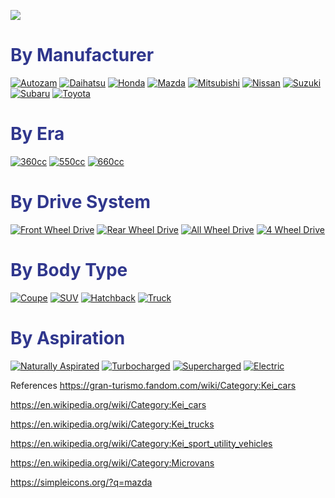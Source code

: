 ![](https://static0.hotcarsimages.com/wordpress/wp-content/uploads/2020/03/feature-image-kei-cars.jpg)

<h1 style="color:#30378d">By Manufacturer</h1>

[![Autozam](https://shields.io/badge/Autozam-9-red?logo=mazda&logoWidth=40&logoColor=white&style=for-the-badge&labelColor=30378d&color=black)](./vehicles/autozam/index.html)
[![Daihatsu](https://shields.io/badge/Daihatsu-9-red?logo=toyota&logoWidth=40&logoColor=white&style=for-the-badge&labelColor=EB0A1E&color=black)](./vehicles/daihatsu/index.html)
[![Honda](https://shields.io/badge/Honda-9-red?logo=honda&logoWidth=40&logoColor=white&style=for-the-badge&labelColor=047bc0&color=black)](./vehicles/honda/index.html)
[![Mazda](https://shields.io/badge/Mazda-9-red?logo=Mazda&logoWidth=40&logoColor=white&style=for-the-badge&labelColor=101010&color=black)](./vehicles/mazda/index.html)
[![Mitsubishi](https://shields.io/badge/Mitsubishi-9-red?logo=Mitsubishi&logoWidth=40&logoColor=white&style=for-the-badge&labelColor=E60012&color=black)](./vehicles/mitsubishi/index.html)
[![Nissan](https://shields.io/badge/Nissan-9-red?logo=Nissan&logoWidth=40&logoColor=white&style=for-the-badge&labelColor=C3002F&color=black)](./vehicles/nissan/index.html)
[![Suzuki](https://shields.io/badge/Suzuki-9-red?logo=Suzuki&logoWidth=40&logoColor=white&style=for-the-badge&labelColor=035dd0&color=black)](./vehicles/suzuki/index.html)
[![Subaru](https://shields.io/badge/Subaru-9-red?logo=Subaru&logoWidth=40&logoColor=white&style=for-the-badge&labelColor=013C74&color=black)](./vehicles/subaru/index.html)
[![Toyota](https://shields.io/badge/Toyota-4-red?logo=Toyota&logoWidth=40&logoColor=white&style=for-the-badge&labelColor=EB0A1E&color=black)](./vehicles/toyota/index.html)

<h1 style="color:#30378d">By Era</h1>

[![360cc](https://shields.io/badge/360cc-1-orange?logoWidth=40&logoColor=white&style=for-the-badge&labelColor=34A853&color=red)](./categories/era/360cc.html)
[![550cc](https://shields.io/badge/550cc-1-orange?logoWidth=40&logoColor=white&style=for-the-badge&labelColor=34A853&color=red)](./categories/era/550cc.html)
[![660cc](https://shields.io/badge/660cc-1-orange?logoWidth=40&logoColor=white&style=for-the-badge&labelColor=34A853&color=red)](./categories/era/660cc.html)

<h1 style="color:#30378d">By Drive System</h1>


[![Front Wheel Drive](https://shields.io/badge/Front%20Wheel%20Drive-1-orange?logoWidth=40&logoColor=white&style=for-the-badge&labelColor=009DE0&color=black)](./categories/drive/fwd.html)
[![Rear Wheel Drive](https://shields.io/badge/Rear%20Wheel%20Drive-1-orange?logoWidth=40&logoColor=white&style=for-the-badge&labelColor=009DE0&color=black)](./categories/drive/rwd.html)
[![All Wheel Drive](https://shields.io/badge/All%20Wheel%20Drive-1-orange?logoWidth=40&logoColor=white&style=for-the-badge&labelColor=009DE0&color=black)](./categories/drive/awd.html)
[![4 Wheel Drive](https://shields.io/badge/4%20Wheel%20Drive-1-orange?logoWidth=40&logoColor=white&style=for-the-badge&labelColor=009DE0&color=black)](./categories/drive/4wd.html)

<h1 style="color:#30378d">By Body Type</h1>

[![Coupe](https://shields.io/badge/Coupe-1-orange?logoWidth=40&logoColor=white&style=for-the-badge&labelColor=FFD500&color=black)](./categories/body/coupe.html)
[![SUV](https://shields.io/badge/SUV-1-orange?logoWidth=40&logoColor=white&style=for-the-badge&labelColor=FFD500&color=black)](./categories/body/suv.html)
[![Hatchback](https://shields.io/badge/Hatchback-1-orange?logoWidth=40&logoColor=white&style=for-the-badge&labelColor=FFD500&color=black)](./categories/body/hatchback.html)
[![Truck](https://shields.io/badge/Truck-1-orange?logoWidth=40&logoColor=white&style=for-the-badge&labelColor=FFD500&color=black)](./categories/body/truck.html)

<h1 style="color:#30378d">By Aspiration</h1>

[![Naturally Aspirated](https://shields.io/badge/Naturally%20Aspirated-1-orange?logoWidth=40&logoColor=white&style=for-the-badge&labelColor=FF0000&color=black)](./categories/induction/natural.html)
[![Turbocharged](https://shields.io/badge/Turbocharged-1-orange?logoWidth=40&logoColor=white&style=for-the-badge&labelColor=00D735&color=black)](./categories/induction/turbocharged.html)
[![Supercharged](https://shields.io/badge/Supercharged-1-orange?logoWidth=40&logoColor=white&style=for-the-badge&labelColor=FF4500&color=black)](./categories/induction/supercharged.html)
[![Electric](https://shields.io/badge/electric-1-orange?logoWidth=40&logoColor=white&style=for-the-badge&labelColor=29B2FE&color=black)](./categories/induction/electric.html)

References
https://gran-turismo.fandom.com/wiki/Category:Kei_cars

https://en.wikipedia.org/wiki/Category:Kei_cars

https://en.wikipedia.org/wiki/Category:Kei_trucks

https://en.wikipedia.org/wiki/Category:Kei_sport_utility_vehicles

https://en.wikipedia.org/wiki/Category:Microvans

https://simpleicons.org/?q=mazda
